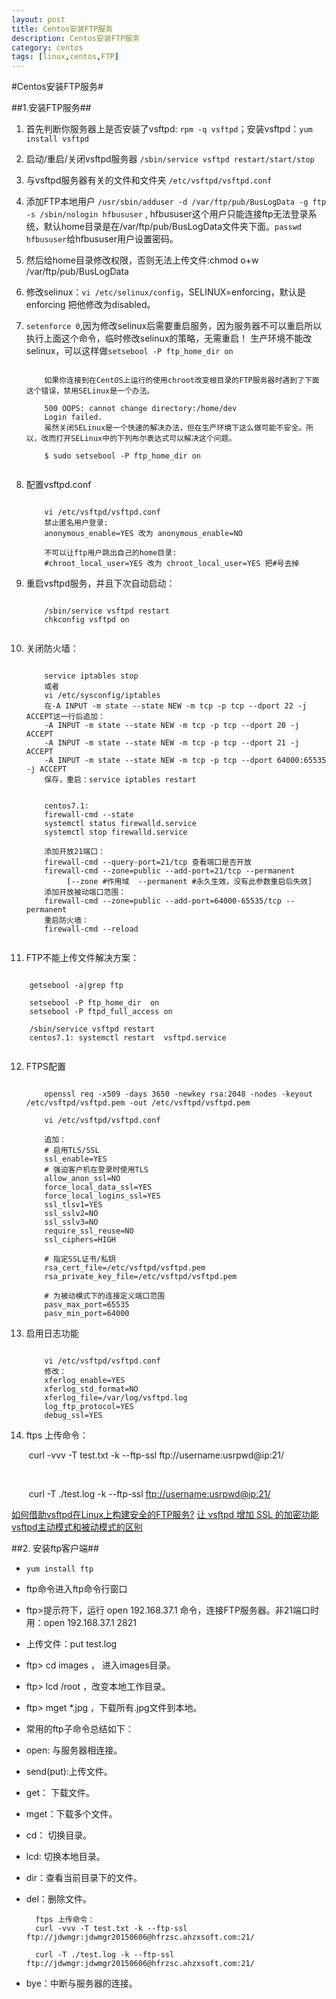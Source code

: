 ```yaml
---
layout: post
title: Centos安装FTP服务
description: Centos安装FTP服务
category: centos
tags: [linux,centos,FTP]
---
```

#Centos安装FTP服务#

##1.安装FTP服务##

1. 首先判断你服务器上是否安装了vsftpd: `rpm -q vsftpd`；安装vsftpd：`yum install vsftpd`


2. 启动/重启/关闭vsftpd服务器 `/sbin/service vsftpd restart/start/stop`

3. 与vsftpd服务器有关的文件和文件夹 `/etc/vsftpd/vsftpd.conf`

4. 添加FTP本地用户 `/usr/sbin/adduser -d /var/ftp/pub/BusLogData -g ftp -s /sbin/nologin hfbususer` , hfbususer这个用户只能连接ftp无法登录系统，默认home目录是在/var/ftp/pub/BusLogData文件夹下面。`passwd hfbususer`给hfbususer用户设置密码。

5. 然后给home目录修改权限，否则无法上传文件:chmod o+w /var/ftp/pub/BusLogData

6.  修改selinux：`vi /etc/selinux/config`，SELINUX=enforcing，默认是enforcing  把他修改为disabled。
7.  `setenforce 0`,因为修改selinux后需要重启服务，因为服务器不可以重启所以执行上面这个命令，临时修改selinux的策略，无需重启！ 生产环境不能改selinux，可以这样做`setsebool -P ftp_home_dir on`
	
	```
		
		如果你连接到在CentOS上运行的使用chroot改变根目录的FTP服务器时遇到了下面这个错误，禁用SELinux是一个办法。
	
		500 OOPS: cannot change directory:/home/dev
		Login failed.
		虽然关闭SELinux是一个快速的解决办法，但在生产环境下这么做可能不安全。所以，改而打开SELinux中的下列布尔表达式可以解决这个问题。
	
		$ sudo setsebool -P ftp_home_dir on
		
	```

8. 配置vsftpd.conf

	```
	
		vi /etc/vsftpd/vsftpd.conf
		禁止匿名用户登录:
		anonymous_enable=YES 改为 anonymous_enable=NO
	
		不可以让ftp用户跳出自己的home目录:
		#chroot_local_user=YES 改为 chroot_local_user=YES 把#号去掉
	
	```

9. 重启vsftpd服务，并且下次自动启动：

	```
	
		/sbin/service vsftpd restart
		chkconfig vsftpd on
		
	```

10. 关闭防火墙： 

	```
		
		service iptables stop
		或者
		vi /etc/sysconfig/iptables
		在-A INPUT -m state --state NEW -m tcp -p tcp --dport 22 -j ACCEPT这一行后追加：
		-A INPUT -m state --state NEW -m tcp -p tcp --dport 20 -j ACCEPT
		-A INPUT -m state --state NEW -m tcp -p tcp --dport 21 -j ACCEPT
		-A INPUT -m state --state NEW -m tcp -p tcp --dport 64000:65535 -j ACCEPT
		保存，重启：service iptables restart
		
		
		centos7.1:
		firewall-cmd --state
		systemctl status firewalld.service
		systemctl stop firewalld.service
		
		添加开放21端口：
		firewall-cmd --query-port=21/tcp 查看端口是否开放
		firewall-cmd --zone=public --add-port=21/tcp --permanent
		     [--zone #作用域  --permanent #永久生效，没有此参数重启后失效]
		添加开放被动端口范围：
		firewall-cmd --zone=public --add-port=64000-65535/tcp --permanent
		重启防火墙：
		firewall-cmd --reload 
		
	```
	
11. FTP不能上传文件解决方案：

```

	getsebool -a|grep ftp
	
	setsebool -P ftp_home_dir  on
	setsebool -P ftpd_full_access on
	
	/sbin/service vsftpd restart  
	centos7.1: systemctl restart  vsftpd.service
	
```


12. FTPS配置

	```
	
		openssl req -x509 -days 3650 -newkey rsa:2048 -nodes -keyout /etc/vsftpd/vsftpd.pem -out /etc/vsftpd/vsftpd.pem
		
		vi /etc/vsftpd/vsftpd.conf
		
		追加：
		# 启用TLS/SSL
		ssl_enable=YES
		# 强迫客户机在登录时使用TLS
		allow_anon_ssl=NO
		force_local_data_ssl=YES
		force_local_logins_ssl=YES
		ssl_tlsv1=YES
		ssl_sslv2=NO
		ssl_sslv3=NO
		require_ssl_reuse=NO
		ssl_ciphers=HIGH
		
		# 指定SSL证书/私钥
		rsa_cert_file=/etc/vsftpd/vsftpd.pem
		rsa_private_key_file=/etc/vsftpd/vsftpd.pem
		
		# 为被动模式下的连接定义端口范围
		pasv_max_port=65535
		pasv_min_port=64000
	
	```
	
13. 启用日志功能

	```
		
		vi /etc/vsftpd/vsftpd.conf
		修改：
		xferlog_enable=YES
		xferlog_std_format=NO
		xferlog_file=/var/log/vsftpd.log
		log_ftp_protocol=YES
		debug_ssl=YES
	```
	
	
	
14. ftps 上传命令：
	
	​		curl -vvv -T test.txt -k --ftp-ssl ftp://username:usrpwd@ip:21/
	
	​		
	
	​		curl -T ./test.log -k --ftp-ssl [ftp://username:usrpwd@ip:21/](ftp://username:usrpwd@ip:21/)
	
	

[如何借助vsftpd在Linux上构建安全的FTP服务?](http://netsecurity.51cto.com/art/201408/448595.htm)
[让 vsftpd 增加 SSL 的加密功能](http://vbird.dic.ksu.edu.tw/linux_server/0410vsftpd.php#server_ssl)
[vsftpd主动模式和被动模式的区别](http://www.360doc.com/content/13/1129/16/4228225_333218025.shtml)


##2. 安装ftp客户端##

* `yum install ftp`
* ftp命令进入ftp命令行窗口
* ftp>提示符下，运行 open 192.168.37.1 命令，连接FTP服务器。非21端口时用：open 192.168.37.1 2821 
* 上传文件：put test.log
* ftp> cd images ， 进入images目录。
* ftp> lcd /root  ，改变本地工作目录。
* ftp> mget *.jpg ，下载所有.jpg文件到本地。
* 常用的ftp子命令总结如下：
* open: 与服务器相连接。
* send(put):上传文件。
* get： 下载文件。
* mget：下载多个文件。
* cd： 切换目录。
* lcd: 切换本地目录。
* dir：查看当前目录下的文件。
* del：删除文件。

		ftps 上传命令：
		curl -vvv -T test.txt -k --ftp-ssl ftp://jdwmgr:jdwmgr20150606@hfrzsc.ahzxsoft.com:21/
		
		curl -T ./test.log -k --ftp-ssl ftp://jdwmgr:jdwmgr20150606@hfrzsc.ahzxsoft.com:21/

* bye：中断与服务器的连接。